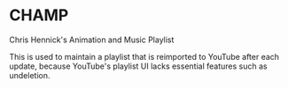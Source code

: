 # CHAMP
Chris Hennick's Animation and Music Playlist

This is used to maintain a playlist that is reimported to YouTube after each update, because YouTube's playlist UI lacks essential features such as undeletion.
